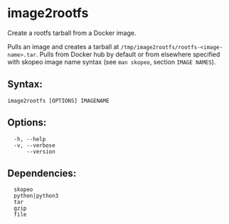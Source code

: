 # image2rootfs
Create a rootfs tarball from a Docker image.

Pulls an image and creates a tarball at `/tmp/image2rootfs/rootfs-<image-name>.tar`.
Pulls from Docker hub by default or from elsewhere specified with 
skopeo image name syntax (see `man skopeo`, section `IMAGE NAMES`).

## Syntax: 
```
image2rootfs [OPTIONS] IMAGENAME
```
  
## Options:
```
  -h, --help
  -v, --verbose
      --version
```
## Dependencies:
```
  skopeo
  python|python3
  tar
  gzip
  file
```
